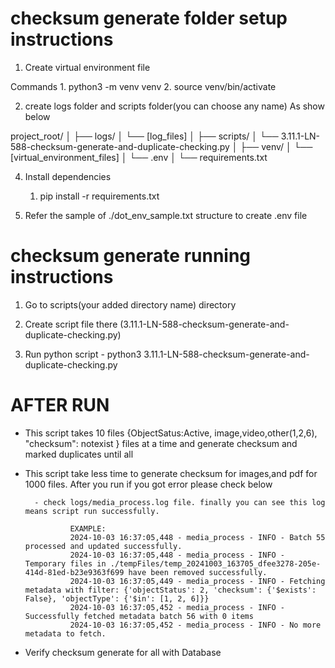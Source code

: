 # checksum generate folder setup instructions


1. Create virtual environment file

Commands
    1.  python3 -m venv venv
    2.  source venv/bin/activate

2. create logs folder and scripts folder(you can choose any name) As show below 

project_root/
│
├── logs/
│   └── [log_files]
│
├── scripts/
│   └── 3.11.1-LN-588-checksum-generate-and-duplicate-checking.py
│
├── venv/
│   └── [virtual_environment_files]
│
└── .env
│
└── requirements.txt

4. Install dependencies

    1. pip install -r requirements.txt


5. Refer the sample of ./dot_env_sample.txt structure to create .env file


# checksum generate running instructions

1. Go to scripts(your added directory name) directory

2. Create script file there (3.11.1-LN-588-checksum-generate-and-duplicate-checking.py)

3. Run python script
        - python3 3.11.1-LN-588-checksum-generate-and-duplicate-checking.py

# AFTER RUN

- This script takes 10 files {ObjectSatus:Active, image,video,other(1,2,6), "checksum": notexist } files at a time and generate checksum and marked duplicates until all

- This script take less time to generate checksum for images,and pdf for 1000 files. After you run if you got error please check below

        - check logs/media_process.log file. finally you can see this log means script run successfully.

                EXAMPLE:
                2024-10-03 16:37:05,448 - media_process - INFO - Batch 55 processed and updated successfully.
                2024-10-03 16:37:05,448 - media_process - INFO - Temporary files in ./tempFiles/temp_20241003_163705_dfee3278-205e-414d-81ed-b23e9363f699 have been removed successfully.
                2024-10-03 16:37:05,449 - media_process - INFO - Fetching metadata with filter: {'objectStatus': 2, 'checksum': {'$exists': False}, 'objectType': {'$in': [1, 2, 6]}}
                2024-10-03 16:37:05,452 - media_process - INFO - Successfully fetched metadata batch 56 with 0 items
                2024-10-03 16:37:05,452 - media_process - INFO - No more metadata to fetch.

- Verify checksum generate for all with Database





